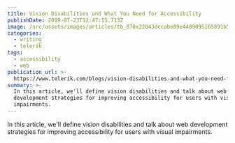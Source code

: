 ```yaml
---
title: Vision Disabilities and What You Need for Accessibility
publishDate: 2019-07-23T12:47:15.713Z
image: /src/assets/images/articles/tb_870x22043dccabe89e4489095165891b587bb6b.png
categories:
  - writing
  - telerik
tags:
  - accessibility
  - web
publication_url: >-
  https://www.telerik.com/blogs/vision-disabilities-and-what-you-need-for-accessibility
summary: >-
  In this article, we'll define vision disabilities and talk about web
  development strategies for improving accessibility for users with visual
  impairments.
---
```


In this article, we'll define vision disabilities and talk about web development strategies for improving accessibility for users with visual impairments.
